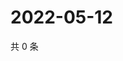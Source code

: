 # 2022-05-12

共 0 条

<!-- BEGIN WEIBO -->
<!-- 最后更新时间 Thu May 12 2022 04:18:09 GMT+0800 (China Standard Time) -->

<!-- END WEIBO -->
